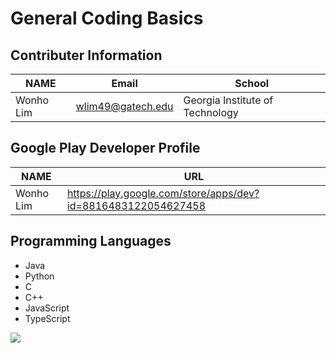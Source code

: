 # General Coding Basics

## Contributer Information
<!-- Tables -->
| NAME      | Email                |School                            |
| --------- | -------------------- |----------------------------------|
| Wonho Lim | wlim49@gatech.edu    | Georgia Institute of Technology  |

## Google Play Developer Profile
| NAME      | URL                                                           |       
| --------- | --------------------------------------------------------------|
| Wonho Lim | https://play.google.com/store/apps/dev?id=8816483122054627458 |

## Programming Languages
* Java
* Python 
* C
* C++
* JavaScript
* TypeScript

![](https://cdn.stocksnap.io/img-thumbs/960w/code-coding_FSPLFPQBCZ.jpg)

